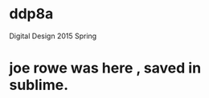 # ddp8a
Digital Design 2015 Spring
# joe rowe was here , saved in sublime.   
#
#
#
#
#
#
#
#
#
#
#
#
#
#
#
#
#
#
#
